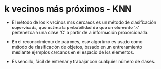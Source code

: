 
# k vecinos más próximos - KNN

- El método de los k vecinos más cercanos es un método de clasificación supervisada, que estima la probabilidad de que un elemento 'x' pertenezca a una clase 'C' a partir de la información proporcionada.

- En el reconocimiento de patrones, este algoritmo es usado como método de clasificación de objetos, basado en un entrenamiento mediante ejemplos cercanos en el espacio de los elementos.

- Es sencillo, fácil de entrenar y trabajar con cualquier número de clases.